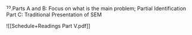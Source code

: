 ˀˀ.Parts A and B: Focus on what is the main problem; Partial Identification
Part C: Traditional Presentation of SEM 



![[Schedule+Readings Part V.pdf]]